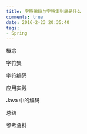 ```yaml
---
title: 字符编码与字符集到底是什么
comments: true
date: 2016-2-23 20:35:40
tags:
- Spring
---
```






概念



字符集



字符编码





应用实践

Java 中的编码





总结



参考资料